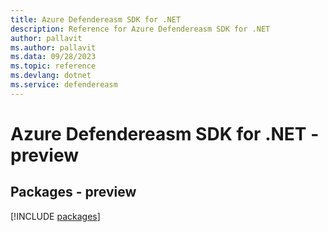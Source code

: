 ```yaml
---
title: Azure Defendereasm SDK for .NET
description: Reference for Azure Defendereasm SDK for .NET
author: pallavit
ms.author: pallavit
ms.data: 09/28/2023
ms.topic: reference
ms.devlang: dotnet
ms.service: defendereasm
---
```

# Azure Defendereasm SDK for .NET - preview
## Packages - preview
[!INCLUDE [packages](defendereasm-index.md)]